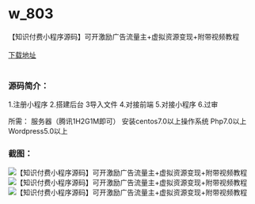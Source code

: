 # w_803
【知识付费小程序源码】可开激励广告流量主+虚拟资源变现+附带视频教程
<br/></br>
[下载地址](https://www.uuid2.com/803.html "下载地址")
<br/></br>
<h3>源码简介：</h3>
<p>1.注册小程序
2.搭建后台
3导入文件
4.对接前端
5.对接小程序
6.过审<p>
<p>所需：
服务器（腾讯1H2G1M即可）
安装centos7.0以上操作系统
Php7.0以上
Wordpress5.0以上<p>
<h3>截图：</h3>
<img src="https://www.uuid2.com/wp-content/uploads/img/202109/83fdb30747.gif" alt="【知识付费小程序源码】可开激励广告流量主+虚拟资源变现+附带视频教程"><img src="https://www.uuid2.com/wp-content/uploads/img/202109/83fdb30808.png" alt="【知识付费小程序源码】可开激励广告流量主+虚拟资源变现+附带视频教程"><img src="https://www.uuid2.com/wp-content/uploads/img/202109/06950f2936.png" alt="【知识付费小程序源码】可开激励广告流量主+虚拟资源变现+附带视频教程">
